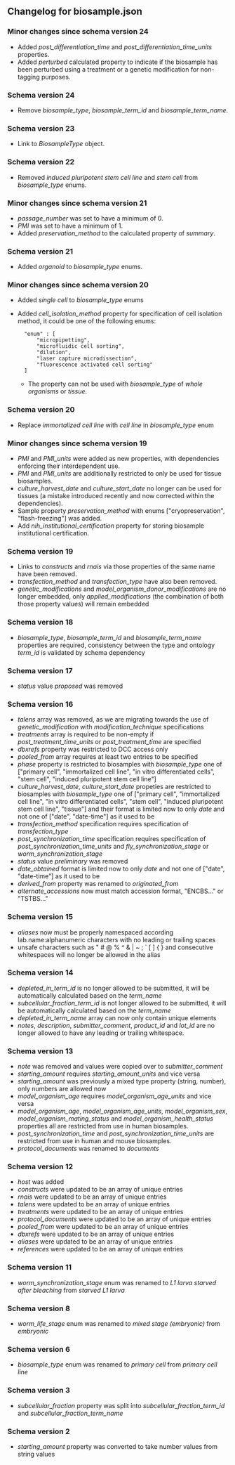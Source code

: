 ## Changelog for biosample.json

### Minor changes since schema version 24

* Added *post_differentiation_time* and *post_differentiation_time_units* properties.
* Added *perturbed* calculated property to indicate if the biosample has been perturbed using a treatment or a genetic modification for non-tagging purposes.

### Schema version 24

* Remove *biosample_type*, *biosample_term_id* and *biosample_term_name*.

### Schema version 23

* Link to *BiosampleType* object.

### Schema version 22

* Removed *induced pluripotent stem cell line* and *stem cell* from *biosample_type* enums.

### Minor changes since schema version 21

* *passage_number* was set to have a minimum of 0.
* *PMI* was set to have a minimum of 1.
* Added *preservation_method* to the calculated property of *summary*.

### Schema version 21

* Added *organoid* to *biosample_type* enums.

### Minor changes since schema version 20

* Added *single cell* to *biosample_type* enums
* Added *cell_isolation_method* property for specification of cell isolation method, it could be one of the following enums:

		"enum" : [
	        "micropipetting",
	        "microfluidic cell sorting",
	        "dilution",
	        "laser capture microdissection",
	        "fluorescence activated cell sorting"
	    ]
	- The property can not be used with *biosample_type* of *whole organisms* or *tissue*.


### Schema version 20

* Replace *immortalized cell line* with *cell line* in *biosample_type* enum

### Minor changes since schema version 19

* *PMI* and *PMI_units* were added as new properties, with dependencies enforcing their interdependent use.
* *PMI* and *PMI_units* are additionally restricted to only be used for tissue biosamples.
* *culture_harvest_date* and *culture_start_date* no longer can be used for tissues (a mistake introduced recently and now corrected within the dependencies).
* Sample property *preservation_method* with enums ["cryopreservation", "flash-freezing"] was added.
* Add *nih_institutional_certification* property for storing biosample institutional certification.

### Schema version 19

* Links to *constructs* and *rnais* via those properties of the same name have been removed.
* *transfection_method* and *transfection_type* have also been removed.
* *genetic_modifications* and *model_organism_donor_modifications* are no longer embedded, only *applied_modifications* (the combination of both those property values) will remain embedded

### Schema version 18

* *biosample_type*, *biosample_term_id* and *biosample_term_name* properties are required, consistency between the type and ontology *term_id* is validated by schema dependency

### Schema version 17

* *status* value *proposed* was removed


### Schema version 16

* *talens* array was removed, as we are migrating towards the use of *genetic_modification* with *modification_technique* specifications
* *treatments* array is required to be non-empty if *post_treatment_time_units* or *post_treatment_time* are specified
* *dbxrefs* property was restricted to DCC access only
* *pooled_from* array requires at least two entries to be specified
* *phase* property is restricted to biosamples with *biosample_type* one of ["primary cell", "immortalized cell line", "in vitro differentiated cells", "stem cell", "induced pluripotent stem cell line"]
* *culture_harvest_date*, *culture_start_date* propeties are restricted to biosamples with *biosample_type* one of ["primary cell", "immortalized cell line", "in vitro differentiated cells", "stem cell", "induced pluripotent stem cell line", "tissue"] and their format is limited now to only *date* and not one of ["date", "date-time"] as it used to be
* *transfection_method* specification requires specification of *transfection_type*
* *post_synchronization_time* specification requires specification of *post_synchronization_time_units* and *fly_synchronization_stage* or *worm_synchronization_stage*
* *status* value *preliminary* was removed
* *date_obtained* format is limited now to only *date* and not one of ["date", "date-time"] as it used to be
* *derived_from* property was renamed to *originated_from*
* *alternate_accessions* now must match accession format, "ENCBS..." or "TSTBS..."

### Schema version 15

* *aliases* now must be properly namespaced according lab.name:alphanumeric characters with no leading or trailing spaces
* unsafe characters such as " # @ % ^ & | ~ ; ` [ ] { } and consecutive whitespaces will no longer be allowed in the alias


### Schema version 14

* *depleted_in_term_id* is no longer allowed to be submitted, it will be automatically calculated based on the *term_name*
* *subcellular_fraction_term_id* is not longer allowed to be submitted, it will be automatically calculated based on the *term_name*
* *depleted_in_term_name* array can now only contain unique elements
* *notes*, *description*, *submitter_comment*, *product_id* and *lot_id* are no longer allowed to have any leading or trailing whitespace.

### Schema version 13

* *note* was removed and values were copied over to *submitter_comment*
* *starting_amount* requires *starting_amount_units* and vice versa
* *starting_amount* was previously a mixed type property (string, number), only numbers are allowed now
* *model_organism_age* requires *model_organism_age_units* and vice versa
* *model_organism_age*, *model_organism_age_units*, *model_organism_sex*, *model_organism_mating_status* and *model_organism_health_status* properties all are restricted from use in human biosamples.
* *post_synchronization_time* and *post_synchronization_time_units* are restricted from use in human and mouse biosamples.
* *protocol_documents* was renamed to *documents*

### Schema version 12

* *host* was added 
* *constructs* were updated to be an array of unique entries
* *rnais* were updated to be an array of unique entries
* *talens* were updated to be an array of unique entries
* *treatments* were updated to be an array of unique entries
* *protocol_documents* were updated to be an array of unique entries
* *pooled_from* were updated to be an array of unique entries
* *dbxrefs* were updated to be an array of unique entries
* *aliases* were updated to be an array of unique entries
* *references* were updated to be an array of unique entries

### Schema version 11

* *worm_synchronization_stage* enum was renamed to *L1 larva starved after bleaching* from *starved L1 larva*

### Schema version 8

* *worm_life_stage* enum was renamed to *mixed stage (embryonic)* from *embryonic*

### Schema version 6

* *biosample_type* enum was renamed to *primary cell* from *primary cell line*

### Schema version 3

* *subcellular_fraction* property was split into *subcellular_fraction_term_id* and *subcellular_fraction_term_name*

### Schema version 2

* *starting_amount* property was converted to take number values from string values
